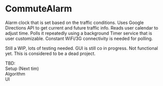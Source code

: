 # CommuteAlarm
Alarm clock that is set based on the traffic conditions. Uses Google Directions API to get current and future traffic info. Reads user calendar to adjust time. Polls it repeatedly using a background Timer service that is user customizable. Constant WiFi/3G connectivity is needed for polling.

Still a WIP, lots of testing needed. GUI is still co in progress. Not functional yet. This is considered to be a dead project.

TBD: <br/>
Setup (Next tim)<br/>
Algorithm <br/>
UI <br/>
